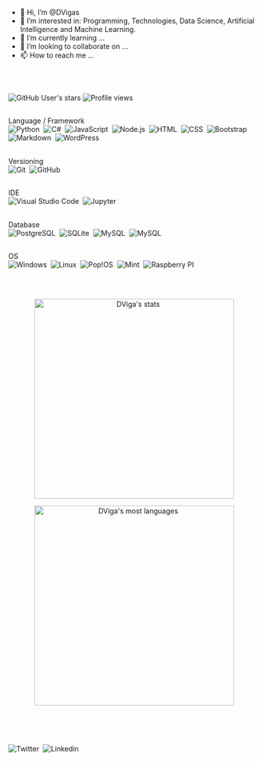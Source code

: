- 👋 Hi, I’m @DVigas
- 👀 I’m interested in: Programming, Technologies, Data Science, Artificial Intelligence and Machine Learning.
- 🌱 I’m currently learning ...
- 💞️ I’m looking to collaborate on ...
- 📫 How to reach me ...

<!---
DVigas/DVigas is a ✨ special ✨ repository because its `README.md` (this file) appears on your GitHub profile.
You can click the Preview link to take a look at your changes.
--->
<br><br>

![GitHub User's stars](https://img.shields.io/github/stars/DVigas?affiliations=OWNER&style=plastic)
![Profile views](https://gpvc.arturio.dev/DVigas)






##
Language / Framework <br>
![Python](https://img.shields.io/badge/Python-05122A?style=flat&logo=python&logoColor=white)&nbsp;
![C#](https://img.shields.io/badge/C%23-05122A?style=flat&logo=c-sharp&logoColor=white)&nbsp;
![JavaScript](https://img.shields.io/badge/-JavaScript-05122A?style=flat&logo=javascript)&nbsp;
![Node.js](https://img.shields.io/badge/-Node.js-05122A?style=flat&logo=node.js)&nbsp;
![HTML](https://img.shields.io/badge/-HTML-05122A?style=flat&logo=HTML5)&nbsp;
![CSS](https://img.shields.io/badge/-CSS-05122A?style=flat&logo=CSS3&logoColor=1572B6)&nbsp;
![Bootstrap](https://img.shields.io/badge/Bootstrap-05122A?style=flat&logo=bootstrap&logoColor=white)&nbsp;
![Markdown](https://img.shields.io/badge/-Markdown-05122A?style=flat&logo=markdown)&nbsp;
![WordPress](https://img.shields.io/badge/Wordpress-21759B?style=flat&logo=wordpress&logoColor=white)&nbsp;
##
Versioning <br>
![Git](https://img.shields.io/badge/-Git-05122A?style=flat&logo=git)&nbsp;
![GitHub](https://img.shields.io/badge/-GitHub-05122A?style=flat&logo=github)&nbsp;
##
IDE <br>
![Visual Studio Code](https://img.shields.io/badge/-Visual%20Studio%20Code-05122A?style=flat&logo=visual-studio-code&logoColor=007ACC)&nbsp;
![Jupyter](https://img.shields.io/badge/Jupyter-F37626.svg?&style=flat&logo=Jupyter&logoColor=white)&nbsp;
##
Database <br>
![PostgreSQL](https://img.shields.io/badge/-PostgreSQL-05122A?style=flat&logo=postgresql)&nbsp;
![SQLite](https://img.shields.io/badge/-SQLite-05122A?style=flat&logo=sqlite)&nbsp;
![MySQL](https://img.shields.io/badge/MySQL-05122A?style=flat&logo=mysql&logoColor=white)&nbsp;
![MySQL](https://img.shields.io/badge/Microsoft%20SQL%20Server-05122A?style=flat&logo=microsoft%20sql%20server&logoColor=white)&nbsp;
##
OS <br>
![Windows](	https://img.shields.io/badge/Windows-0078D6?style=for-the-badge&logo=windows&logoColor=white)&nbsp;
![Linux](https://img.shields.io/badge/Ubuntu-E95420?style=for-the-badge&logo=ubuntu&logoColor=white)&nbsp;
![Pop!OS](https://img.shields.io/badge/Pop!_OS-48B9C7?style=for-the-badge&logo=Pop!_OS&logoColor=white)&nbsp;
![Mint](https://img.shields.io/badge/Linux_Mint-87CF3E?style=for-the-badge&logo=linux-mint&logoColor=white)&nbsp;
![Raspberry PI](https://img.shields.io/badge/Raspberry%20Pi-A22846?style=for-the-badge&logo=Raspberry%20Pi&logoColor=white)&nbsp;
##

<br>

<p align="center">
  <img width="400em" src="https://github-readme-stats.vercel.app/api?username=DVigas&show_icons=true&theme=tokyonight&include_all_commits=true&count_private=true" alt="DViga's stats"/>
</p>
<p align="center">
  <img width="400em" src="https://github-readme-stats.vercel.app/api/top-langs/?username=DVigas&layout=compact&theme=tokyonight" alt="DViga's most languages"/>
</p>

##

<br><br>

![Twitter](https://img.shields.io/badge/Twitter-1DA1F2?style=for-the-badge&logo=twitter&logoColor=white)&nbsp;
![Linkedin](https://img.shields.io/badge/LinkedIn-0077B5?style=for-the-badge&logo=linkedin&logoColor=white)&nbsp;
